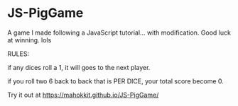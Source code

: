 # JS-PigGame
A game I made following a JavaScript tutorial... with modification. Good luck at winning. lols

RULES:

if any dices roll a 1, it will goes to the next player.

if you roll two 6 back to back that is PER DICE, your total score become 0.

Try it out at https://mahokkit.github.io/JS-PigGame/
